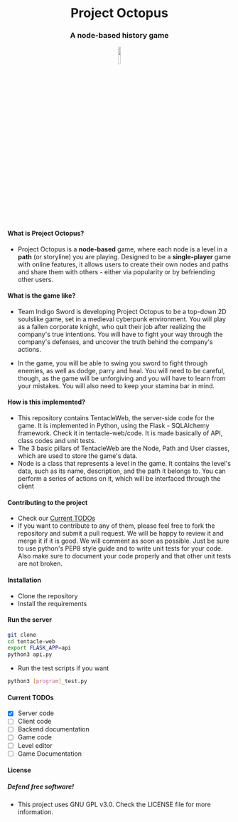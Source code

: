 <div style="text-align: center;">
  <h1>Project Octopus</h1>
  <h3>A node-based history game</h3>
  <image style="display: block; margin-left: auto; margin-right: auto; width: 10%;" src="images/octopus.png"/>
</div>

#### What is Project Octopus?

- Project Octopus is a **node-based** game, where each node is a level in a **path** (or storyline) you are playing. Designed to be a **single-player** game with online features, it allows users to create their own nodes and paths and share them with others - either via popularity or by befriending other users.

#### What is the game like?

- Team Indigo Sword is developing Project Octopus to be a top-down 2D soulslike game, set in a medieval cyberpunk environment. You will play as a fallen corporate knight, who quit their job after realizing the company's true intentions. You will have to fight your way through the company's defenses, and uncover the truth behind the company's actions.

- In the game, you will be able to swing you sword to fight through enemies, as well as dodge, parry and heal. You will need to be careful, though, as the game will be unforgiving and you will have to learn from your mistakes. You will also need to keep your stamina bar in mind.

#### How is this implemented?

- This repository contains TentacleWeb, the server-side code for the game. It is implemented in Python, using the Flask - SQLAlchemy framework. Check it in tentacle-web/code. It is made basically of API, class codes and unit tests.
- The 3 basic pillars of TentacleWeb are the Node, Path and User classes, which are used to store the game's data.
- Node is a class that represents a level in the game. It contains the level's data, such as its name, description, and the path it belongs to. You can perform a series of actions on it, which will be interfaced through the client

#### Contributing to the project

- Check our [Current TODOs](#current-todos)
- If you want to contribute to any of them, please feel free to fork the repository and submit a pull request. We will be happy to review it and merge it if it is good. We will comment as soon as possible. Just be sure to use python's PEP8 style guide and to write unit tests for your code. Also make sure to document your code properly and that other unit tests are not broken.

#### Installation

- Clone the repository
- Install the requirements

#### Run the server

```bash
git clone
cd tentacle-web
export FLASK_APP=api
python3 api.py
```

- Run the test scripts if you want

```bash
python3 [program]_test.py
```

#### Current TODOs

- [x] Server code
- [ ] Client code
- [ ] Backend documentation
- [ ] Game code
- [ ] Level editor
- [ ] Game Documentation

#### License

##### Defend free software!

- This project uses GNU GPL v3.0. Check the LICENSE file for more information.
